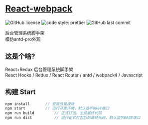 # [React-webpack](https://github.com/Linguoyan/react-webpack)<br/>
![GitHub license](https://img.shields.io/badge/license-MIT-blue.svg) 
![code style: prettier](https://img.shields.io/badge/code_style-prettier-ff69b4.svg?style=flat-square)
![GitHub last commit](https://img.shields.io/github/last-commit/javaLuo/react-admin.svg?style=popout)

后台管理系统脚手架<br/> 模仿antd-pro外观<br/>

## 这是个啥?

React+Redux 后台管理系统脚手架<br/> React Hooks / Redux / React Router / antd / webpack4 / Javascript

## 构建 Start

```javascript
npm install       // 安装依赖模块
npm start         // 运行开发环境，默认监听8888端口
npm run build         // 正式打包，生成最终代码
npm run dist          // 运行正式打包后的最终代码，默认监听8888端口
```